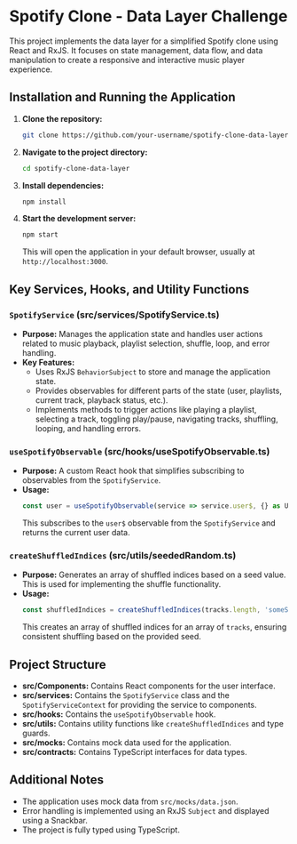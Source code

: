 # Spotify Clone - Data Layer Challenge

This project implements the data layer for a simplified Spotify clone using React and RxJS. It focuses on state management, data flow, and data manipulation to create a responsive and interactive music player experience.

## Installation and Running the Application

1. **Clone the repository:**
   ```bash
   git clone https://github.com/your-username/spotify-clone-data-layer.git
   ```

2. **Navigate to the project directory:**
   ```bash
   cd spotify-clone-data-layer
   ```

3. **Install dependencies:**
   ```bash
   npm install
   ```

4. **Start the development server:**
   ```bash
   npm start
   ```

   This will open the application in your default browser, usually at `http://localhost:3000`.

## Key Services, Hooks, and Utility Functions

### `SpotifyService` (src/services/SpotifyService.ts)

- **Purpose:** Manages the application state and handles user actions related to music playback, playlist selection, shuffle, loop, and error handling.
- **Key Features:**
  - Uses RxJS `BehaviorSubject` to store and manage the application state.
  - Provides observables for different parts of the state (user, playlists, current track, playback status, etc.).
  - Implements methods to trigger actions like playing a playlist, selecting a track, toggling play/pause, navigating tracks, shuffling, looping, and handling errors.

### `useSpotifyObservable` (src/hooks/useSpotifyObservable.ts)

- **Purpose:** A custom React hook that simplifies subscribing to observables from the `SpotifyService`.
- **Usage:**
    ```typescript
    const user = useSpotifyObservable(service => service.user$, {} as User);
    ```
  This subscribes to the `user$` observable from the `SpotifyService` and returns the current user data.

### `createShuffledIndices` (src/utils/seededRandom.ts)

- **Purpose:** Generates an array of shuffled indices based on a seed value. This is used for implementing the shuffle functionality.
- **Usage:**
    ```typescript
    const shuffledIndices = createShuffledIndices(tracks.length, 'someSeed');
    ```
  This creates an array of shuffled indices for an array of `tracks`, ensuring consistent shuffling based on the provided seed.

## Project Structure

- **src/Components:** Contains React components for the user interface.
- **src/services:** Contains the `SpotifyService` class and the `SpotifyServiceContext` for providing the service to components.
- **src/hooks:** Contains the `useSpotifyObservable` hook.
- **src/utils:** Contains utility functions like `createShuffledIndices` and type guards.
- **src/mocks:** Contains mock data used for the application.
- **src/contracts:** Contains TypeScript interfaces for data types.

## Additional Notes

- The application uses mock data from `src/mocks/data.json`.
- Error handling is implemented using an RxJS `Subject` and displayed using a Snackbar.
- The project is fully typed using TypeScript.